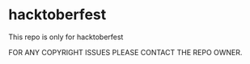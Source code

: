 # hacktoberfest

This repo is only for hacktoberfest


FOR ANY COPYRIGHT ISSUES PLEASE CONTACT THE REPO OWNER.
